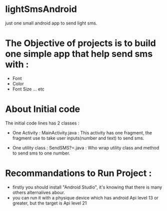 # lightSmsAndroid
just one small android app to send light sms.

# The Objective of projects is to build one simple app that help send sms with :
 
 * Font
 * Color
 * Font Size ... etc 

# About Initial code
 The initial code lines has 2 classes :
  * One Activity : MainActivity.java : 
    This activity has one fragment, the fragment use to take user inputs(number and text) to send sms.

  * One utility class : SendSMS?=.java :
    Who wrap utility class and method to send sms to one number.

# Recommandations to Run Project :
  * firstly you should install "Android Studio", it's knowing that there is many others alternalives abour.
  * you can run it with a physique device which has android Api level 13 or greater, but the target is Api level 21
